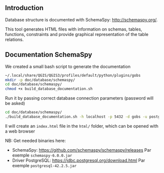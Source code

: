 ## Introduction

Database structure is documented with SchemaSpy: http://schemaspy.org/.

This tool generates HTML files with information on schemas, tables, functions, constraints and provide graphical representation of the table relations.

## Documentation SchemaSpy

We created a small bash script to generate the documentation

```bash
~/.local/share/QGIS/QGIS3/profiles/default/python/plugins/gobs
mkdir -p doc/database/schemaspy/
cd doc/database/schemaspy/
chmod +x build_database_documentation.sh
```

Run it by passing correct database connection parameters (password will be asked)

```bash
cd doc/database/schemaspy/
./build_database_documentation.sh -h localhost -p 5432 -d gobs -u postgres -o html

```

Il will create an `index.html` file in the `html/` folder, which can be opened with a web browser

NB: Get needed binaries here:

* SchemaSpy: https://github.com/schemaspy/schemaspy/releases Par exemple `schemaspy-6.0.0.jar`
* Driver PostgreSQL: https://jdbc.postgresql.org/download.html Par exemple `postgresql-42.2.5.jar`
